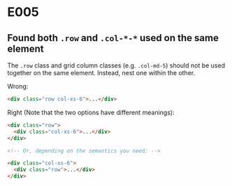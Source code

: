 # E005
## Found both `.row` and `.col-*-*` used on the same element

The `.row` class and grid column classes (e.g. `.col-md-5`) should not be used together on the same element. Instead, nest one within the other.

Wrong:
```html
<div class="row col-xs-6">...</div>
```

Right (Note that the two options have different meanings):
```html
<div class="row">
  <div class="col-xs-6">...</div>
</div>

<!-- Or, depending on the semantics you need: -->

<div class="col-xs-6">
  <div class="row">...</div>
</div>
```